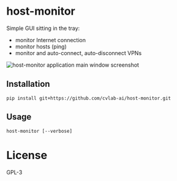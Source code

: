 # host-monitor

Simple GUI sitting in the tray:

* monitor Internet connection
* monitor hosts (ping)
* monitor and auto-connect, auto-disconnect VPNs

![host-monitor application main window screenshot](https://raw.githubusercontent.com/cvlab-ai/host-monitor/host-monitor.png)

## Installation

```pip install git+https://github.com/cvlab-ai/host-monitor.git```

## Usage

```host-monitor [--verbose]```

# License

GPL-3
